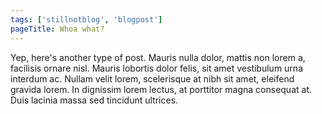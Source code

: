 ```yaml
---
tags: ['stillnotblog', 'blogpost']
pageTitle: Whoa what?
---
```


Yep, here's another type of post. Mauris nulla dolor, mattis non lorem a, facilisis ornare nisl. Mauris lobortis dolor felis, sit amet vestibulum urna interdum ac. Nullam velit lorem, scelerisque at nibh sit amet, eleifend gravida lorem. In dignissim lorem lectus, at porttitor magna consequat at. Duis lacinia massa sed tincidunt ultrices.